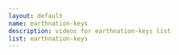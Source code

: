 ```yaml
--- 
layout: default
name: earthnation-keys
description: videos for earthnation-keys list
list: earthnation-keys
---
```


<div class="player">
<div id="player"><!-- "https://www.youtube.com/watch?v={{site.data.lists[page.list][0]}}" --></div>
</div>

